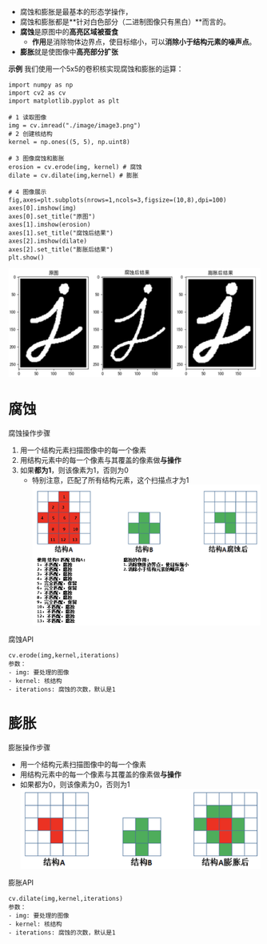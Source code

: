 - 腐蚀和膨胀是最基本的形态学操作，
- 腐蚀和膨胀都是**针对白色部分（二进制图像只有黑白）**而言的。
- **腐蚀**是原图中的**高亮区域被蚕食**
	- **作用**是消除物体边界点，使目标缩小，可以**消除小于结构元素的噪声点**。
- **膨胀**就是使图像中**高亮部分扩张**

**示例**
我们使用一个5x5的卷积核实现腐蚀和膨胀的运算：
```
import numpy as np
import cv2 as cv
import matplotlib.pyplot as plt

# 1 读取图像
img = cv.imread("./image/image3.png")
# 2 创建核结构
kernel = np.ones((5, 5), np.uint8)

# 3 图像腐蚀和膨胀
erosion = cv.erode(img, kernel) # 腐蚀
dilate = cv.dilate(img,kernel) # 膨胀

# 4 图像展示
fig,axes=plt.subplots(nrows=1,ncols=3,figsize=(10,8),dpi=100)
axes[0].imshow(img)
axes[0].set_title("原图")
axes[1].imshow(erosion)
axes[1].set_title("腐蚀后结果")
axes[2].imshow(dilate)
axes[2].set_title("膨胀后结果")
plt.show()
```
![](../photo/Pasted%20image%2020240119195504.png)
# 腐蚀
腐蚀操作步骤   
1. 用一个结构元素扫描图像中的每一个像素
2. 用结构元素中的每一个像素与其覆盖的像素做**与操作**
3. 如果**都为1**，则该像素为1，否则为0
	- 特别注意，匹配了所有结构元素，这个扫描点才为1
![](../photo/Pasted%20image%2020240119194622.png)

腐蚀API     
```
cv.erode(img,kernel,iterations)
参数：
- img: 要处理的图像
- kernel: 核结构
- iterations: 腐蚀的次数，默认是1
```
# 膨胀
膨胀操作步骤   
- 用一个结构元素扫描图像中的每一个像素
- 用结构元素中的每一个像素与其覆盖的像素做**与操作**
- 如果都为0，则该像素为0，否则为1
![](../photo/Pasted%20image%2020240119195314.png)

膨胀API     
```
cv.dilate(img,kernel,iterations)
参数：
- img: 要处理的图像
- kernel: 核结构
- iterations: 腐蚀的次数，默认是1
```